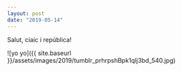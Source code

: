 ```yaml
---
layout: post
date: "2019-05-14"
---
```


Salut, ciaic i república!

![yo yo]({{ site.baseurl }}/assets/images/2019/tumblr_prhrpshBpk1qlj3bd_540.jpg)
